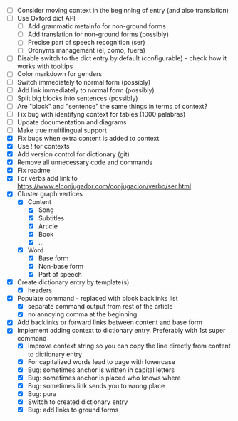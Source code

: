 
- [ ] Consider moving context in the beginning of entry (and also translation)
- [ ] Use Oxford dict API
	- [ ] Add grammatic metainfo for non-ground forms
	- [ ] Add translation for non-ground forms (possibly)
	- [ ] Precise part of speech recognition (ser)
	- [ ] Oronyms management (el, como, fuera) 
- [ ] Disable switch to the dict entry by default (configurable) - check how it works with tooltips
- [ ] Color markdown for genders
- [ ] Switch immediately to normal form (possibly)
- [ ] Add link immediately to normal form (possibly)
- [ ] Split big blocks into sentences (possibly)
- [ ] Are "block" and "sentence" the same things in terms of context? 
- [ ] Fix bug with identifyng context for tables (1000 palabras)
- [ ] Update documentation and diagrams
- [ ] Make true multilingual support
- [x] Fix bugs when extra content is added to context
- [x] Use ! for contexts
- [x] Add version control for dictionary (git)
- [x] Remove all unnecessary code and commands
- [x] Fix readme
- [x] For verbs add link to https://www.elconjugador.com/conjugacion/verbo/ser.html
- [x] Cluster graph vertices
	- [x] Content
		- [x] Song
		- [x] Subtitles
		- [x] Article
		- [x] Book
		- [x] ...
	- [x] Word
		- [x] Base form
		- [x] Non-base form
		- [x] Part of speech
- [x] Create dictionary entry by template(s)
	- [x] headers
- [x] Populate command - replaced with block backlinks list
	- [x] separate command output from rest of the article
	- [x] no annoying comma at the beginning
- [x] Add backlinks or forward links between content and base form
- [x] Implement adding context to dictionary entry. Preferably with 1st super command
	- [x] Improve context string so you can copy the line directly from content to dictionary entry
	- [x] For capitalized words lead to page with lowercase
	- [x] Bug: sometimes anchor is written in capital letters
	- [x] Bug: sometimes anchor is placed who knows where
	- [x] Bug: sometimes link sends you to wrong place
	- [x] Bug: pura
	- [x] Switch to created dictionary entry
	- [x] Bug: add links to ground forms 